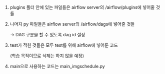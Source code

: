 1. plugins 폴더 안에 있는 파일들은 airflow server의 /airflow/plugins에 넣어줄 것들

2. 나머지 py 파일들은 airflow server의 /airflow/dags에 넣어줄 것들

    -> DAG 구분을 할 수 있도록 dag id 설정

3. test가 적힌 것들은 모두 test를 위해 airflow에 넣어둔 코드

    (학습 목적이므로 삭제는 하지 않을 예정)

4. main으로 사용하는 코드는 main_imgschedule.py